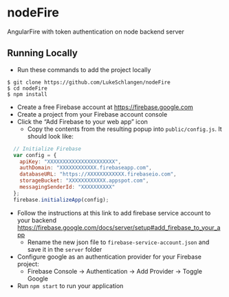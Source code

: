# nodeFire
AngularFire with token authentication on node backend server

## Running Locally
* Run these commands to add the project locally
```shell
$ git clone https://github.com/LukeSchlangen/nodeFire
$ cd nodeFire
$ npm install
```
* Create a free Firebase account at https://firebase.google.com
* Create a project from your Firebase account console
* Click the “Add Firebase to your web app” icon
  * Copy the contents from the resulting popup into `public/config.js`. It should look like:
```javascript
  // Initialize Firebase
  var config = {
    apiKey: "XXXXXXXXXXXXXXXXXXXXXX",
    authDomain: "XXXXXXXXXXXX.firebaseapp.com",
    databaseURL: "https://XXXXXXXXXXXX.firebaseio.com",
    storageBucket: "XXXXXXXXXXXX.appspot.com",
    messagingSenderId: "XXXXXXXXXX"
  };
  firebase.initializeApp(config);
```
* Follow the instructions at this link to add firebase service account to your backend https://firebase.google.com/docs/server/setup#add_firebase_to_your_app
  * Rename the new json file to `firebase-service-account.json` and save it in the `server` folder
* Configure google as an authentication provider for your Firebase project:
  * Firebase Console -> Authentication -> Add Provider -> Toggle Google
* Run `npm start` to run your application
